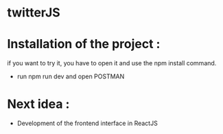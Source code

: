 # twitterJS


# Installation of the project :

if you want to try it, you have to open it and use the npm install command.

- run npm run dev and open POSTMAN

# Next idea :

- Development of the frontend interface in ReactJS

